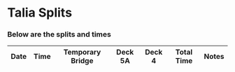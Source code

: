 # Talia Splits 



### Below are the splits and times

|Date|Time|Temporary Bridge|Deck 5A|Deck 4|Total Time|Notes|
|---|---|---|---|---|---|---|